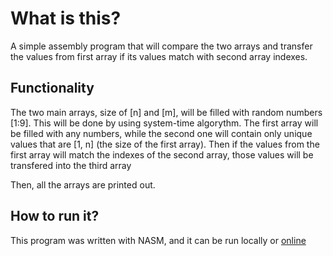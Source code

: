 # What is this?
A simple assembly program that will compare the two arrays and transfer the values from first array if its values match with second array indexes.

## Functionality
The two main arrays, size of [n] and [m], will be filled with random numbers [1:9]. This will be done by using system-time algorythm.
The first array will be filled with any numbers, while the second one will contain only unique values that are [1, n] (the size of the first array).
Then if the values from the first array will match the indexes of the second array, those values will be transfered into the third array

Then, all the arrays are printed out.

## How to run it?
This program was written with NASM, and it can be run locally or [online](https://www.tutorialspoint.com/compile_assembly_online.php)
